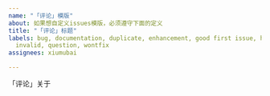 ```yaml
---
name: "「评论」模版"
about: 如果想自定义issues模版，必须遵守下面的定义
title: "「评论」标题"
labels: bug, documentation, duplicate, enhancement, good first issue, help wanted,
  invalid, question, wontfix
assignees: xiumubai

---
```


「评论」关于
